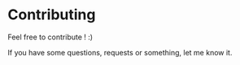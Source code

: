# Contributing

Feel free to contribute ! :)

If you have some questions, requests or something, let me know it.
